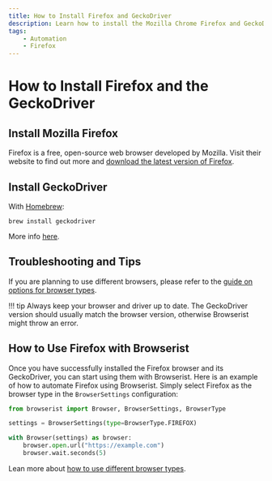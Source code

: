 ```yaml
---
title: How to Install Firefox and GeckoDriver
description: Learn how to install the Mozilla Chrome Firefox and GeckoDriver for browser automation. Includes step-by-step setup instructions.
tags:
    - Automation
    - Firefox
---
```


# How to Install Firefox and the GeckoDriver
## Install Mozilla Firefox
Firefox is a free, open-source web browser developed by Mozilla. Visit their website to find out more and [download the latest version of Firefox](https://www.mozilla.org/firefox/new/).

## Install GeckoDriver
With [Homebrew](https://brew.sh):

```shell title=""
brew install geckodriver
```

More info [here](https://github.com/mozilla/geckodriver).

## Troubleshooting and Tips
If you are planning to use different browsers, please refer to the [guide on options for browser types](../../settings/browser-types.md).

!!! tip
    Always keep your browser and driver up to date. The GeckoDriver version should usually match the browser version, otherwise Browserist might throw an error.

## How to Use Firefox with Browserist
Once you have successfully installed the Firefox browser and its GeckoDriver, you can start using them with Browserist. Here is an example of how to automate Firefox using Browserist. Simply select Firefox as the browser type in the `BrowserSettings` configuration:

```python linenums="1" hl_lines="3 5"
from browserist import Browser, BrowserSettings, BrowserType

settings = BrowserSettings(type=BrowserType.FIREFOX)

with Browser(settings) as browser:
    browser.open.url("https://example.com")
    browser.wait.seconds(5)
```

Lean more about [how to use different browser types](../../settings/browser-types.md).
